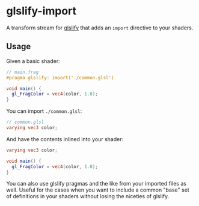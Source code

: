 # glslify-import #

A transform stream for [glslify](http://github.com/stackgl/glslify)
that adds an `import` directive to your shaders.

## Usage ##

Given a basic shader:

``` glsl
// main.frag
#pragma glslify: import('./common.glsl')

void main() {
  gl_FragColor = vec4(color, 1.0);
}
```

You can import `./common.glsl`:

``` glsl
// common.glsl
varying vec3 color;
```

And have the contents inlined into your shader:

``` glsl
varying vec3 color;

void main() {
  gl_FragColor = vec4(color, 1.0);
}
```

You can also use glslify pragmas and the like from your imported files as well.
Useful for the cases when you want to include a common "base" set of
definitions in your shaders without losing the niceties of glslify.
